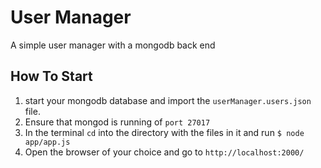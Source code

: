 # User Manager 
A simple user manager with a mongodb back end

## How To Start
1. start your mongodb database and import the `userManager.users.json` file.
2. Ensure that mongod is running of `port 27017`
3. In the terminal `cd` into the directory with the files in it and run `$ node app/app.js`
4. Open the browser of your choice and go to `http://localhost:2000/`
